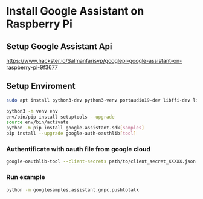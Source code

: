 # Install Google Assistant on Raspberry Pi

## Setup Google Assistant Api 
https://www.hackster.io/Salmanfarisvp/googlepi-google-assistant-on-raspberry-pi-9f3677

## Setup Enviroment 

```bash
sudo apt install python3-dev python3-venv portaudio19-dev libffi-dev libssl-dev -y

python3 -m venv env
env/bin/pip install setuptools --upgrade
source env/bin/activate
python -m pip install google-assistant-sdk[samples]
pip install --upgrade google-auth-oauthlib[tool]


```

### Authentificate with oauth file from google cloud
```bash
google-oauthlib-tool --client-secrets path/to/client_secret_XXXXX.json --scope https://www.googleapis.com/auth/assistant-sdk-prototype --save --headless

```
### Run example

```bash
python -m googlesamples.assistant.grpc.pushtotalk

```